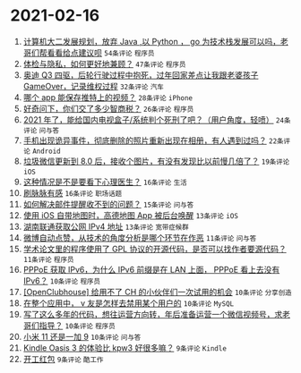 # 2021-02-16

1. [计算机大二发展规划，放弃 Java ,以 Python ， go 为技术栈发展可以吗，老哥们帮看看给点建议呗](https://www.v2ex.com/t/753564) `54条评论` `程序员`
1. [体检与隐私，如何更好地兼顾？](https://www.v2ex.com/t/753499) `47条评论` `程序员`
1. [奥迪 Q3 四驱，后轮行驶过程中抱死，过年回家差点让我跟老婆孩子 GameOver，记录维权过程](https://www.v2ex.com/t/753572) `32条评论` `汽车`
1. [哪个 app 能保存推特上的视频？](https://www.v2ex.com/t/753518) `28条评论` `iPhone`
1. [好奇问下，你们交了多少智商税？](https://www.v2ex.com/t/753566) `26条评论` `程序员`
1. [2021 年了，能给国内电视盒子/系统判个死刑了吧？（用户角度，轻喷）](https://www.v2ex.com/t/753546) `24条评论` `问与答`
1. [手机出现诡异事件，彻底删除的照片重新出现在相册，有人遇到过吗？](https://www.v2ex.com/t/753549) `22条评论` `Android`
1. [垃圾微信更新到 8.0 后，接收个图片，有没有发现比以前慢几倍了？](https://www.v2ex.com/t/753540) `19条评论` `iOS`
1. [这种情况是不是要看下心理医生？](https://www.v2ex.com/t/753575) `16条评论` `生活`
1. [刷脉脉有感](https://www.v2ex.com/t/753490) `16条评论` `职场话题`
1. [如何解决邮件提醒收不到的问题？](https://www.v2ex.com/t/753498) `15条评论` `问与答`
1. [使用 iOS 自带地图时，高德地图 App 被后台唤醒](https://www.v2ex.com/t/753526) `13条评论` `iOS`
1. [湖南联通获取公网 IPv4 地址](https://www.v2ex.com/t/753501) `13条评论` `宽带症候群`
1. [微博自动点赞，从技术的角度分析是哪个环节在作恶](https://www.v2ex.com/t/753582) `11条评论` `问与答`
1. [学术论文里的程序使用了 GPL 协议的开源代码，是否可以找作者要源代码？](https://www.v2ex.com/t/753493) `11条评论` `程序员`
1. [PPPoE 获取 IPv6，为什么 IPv6 前缀是在 LAN 上面， PPPoE 看上去没有 IPv6？](https://www.v2ex.com/t/753578) `10条评论` `程序员`
1. [[OpenClubhouse] 给用不了 CH 的小伙伴们一次试用的机会](https://www.v2ex.com/t/753548) `10条评论` `分享创造`
1. [在整个应用中， v 友是怎样去禁用某个用户的](https://www.v2ex.com/t/753542) `10条评论` `MySQL`
1. [写了这么多年的代码，想往运营方向转，年后准备运营一个微信视频号，求老哥们指导？](https://www.v2ex.com/t/753524) `10条评论` `程序员`
1. [小米 11 还是一加 9](https://www.v2ex.com/t/753523) `10条评论` `问与答`
1. [Kindle Oasis 3 的体验比 kpw3 好很多嘛？](https://www.v2ex.com/t/753544) `9条评论` `Kindle`
1. [开工红包](https://www.v2ex.com/t/753537) `9条评论` `酷工作`

